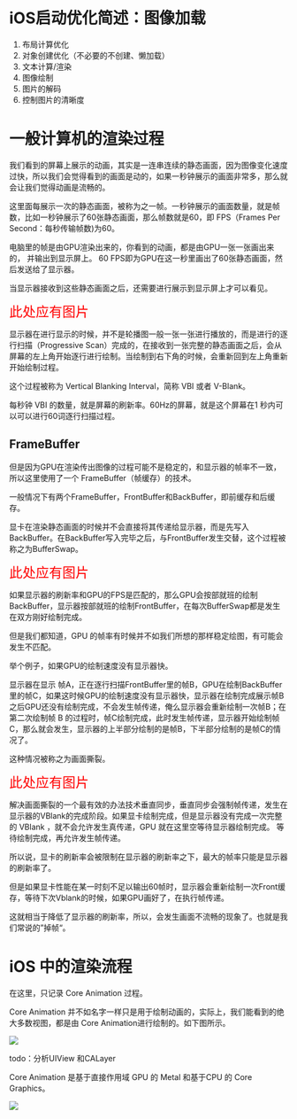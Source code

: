 # iOS启动优化简述：图像加载



1. 布局计算优化
2. 对象创建优化（不必要的不创建、懒加载）
3. 文本计算/渲染
4. 图像绘制
5. 图片的解码
6. 控制图片的清晰度

# 一般计算机的渲染过程

我们看到的屏幕上展示的动画，其实是一连串连续的静态画面，因为图像变化速度过快，所以我们会觉得看到的画面是动的，如果一秒钟展示的画面非常多，那么就会让我们觉得动画是流畅的。

这里面每展示一次的静态画面，被称为之一帧。一秒钟展示的画面数量，就是帧数，比如一秒钟展示了60张静态画面，那么帧数就是60，即 FPS（Frames Per Second：每秒传输帧数)为60。

电脑里的帧是由GPU渲染出来的，你看到的动画，都是由GPU一张一张画出来的， 并输出到显示屏上。 60 FPS即为GPU在这一秒里画出了60张静态画面，然后发送给了显示器。

当显示器接收到这些静态画面之后，还需要进行展示到显示屏上才可以看见。

<font color=red  size=5>此处应有图片</font>

显示器在进行显示的时候，并不是轮播图一般一张一张进行播放的，而是进行的逐行扫描（Progressive Scan）完成的，在接收到一张完整的静态画面之后，会从屏幕的左上角开始逐行进行绘制。当绘制到右下角的时候，会重新回到左上角重新开始绘制过程。

这个过程被称为 Vertical Blanking Interval，简称 VBI 或者 V-Blank。

每秒钟 VBI 的数量，就是屏幕的刷新率。60Hz的屏幕，就是这个屏幕在1 秒内可以可以进行60词逐行扫描过程。

## FrameBuffer

 但是因为GPU在渲染传出图像的过程可能不是稳定的，和显示器的帧率不一致，所以这里使用了一个 FrameBuffer（帧缓存）的技术。
 
 一般情况下有两个FrameBuffer，FrontBuffer和BackBuffer，即前缓存和后缓存。
 
 显卡在渲染静态画面的时候并不会直接将其传递给显示器，而是先写入BackBuffer。在BackBuffer写入完毕之后，与FrontBuffer发生交替，这个过程被称之为BufferSwap。
 
 <font color=red  size=5>此处应有图片</font>
 
 
 如果显示器的刷新率和GPU的FPS是匹配的，那么GPU会按部就班的绘制 BackBuffer，显示器按部就班的绘制FrontBuffer，在每次BufferSwap都是发生在双方刚好绘制完成。
 
 但是我们都知道，GPU 的帧率有时候并不如我们所想的那样稳定绘图，有可能会发生不匹配。
 
 举个例子，如果GPU的绘制速度没有显示器快。
 
 
 
 显示器在显示 帧A，正在逐行扫描FrontBuffer里的帧B，GPU在绘制BackBuffer里的帧C，如果这时候GPU的绘制速度没有显示器快，显示器在绘制完成展示帧B之后GPU还没有绘制完成，不会发生帧传递，俺么显示器会重新绘制一次帧B；在第二次绘制帧 B 的过程时，帧C绘制完成，此时发生帧传递，显示器开始绘制帧C，那么就会发生，显示器的上半部分绘制的是帧B，下半部分绘制的是帧C的情况了。
 
 这种情况被称之为画面撕裂。

<font color=red  size=5>此处应有图片</font>


解决画面撕裂的一个最有效的办法技术垂直同步，垂直同步会强制帧传递，发生在显示器的VBlank的完成阶段。如果显卡绘制完成，但是显示器没有完成一次完整的 VBlank ，就不会允许发生真传递，GPU 就在这里空等待显示器绘制完成。 等待绘制完成，再允许发生帧传递。

所以说，显卡的刷新率会被限制在显示器的刷新率之下，最大的帧率只能是显示器的刷新率了。

但是如果显卡性能在某一时刻不足以输出60帧时，显示器会重新绘制一次Front缓存，等待下次Vblank的时候，如果GPU画好了，在执行帧传递。

这就相当于降低了显示器的刷新率，所以，会发生画面不流畅的现象了。也就是我们常说的”掉帧“。



# iOS 中的渲染流程

在这里，只记录 Core Animation 过程。

Core Animation 并不如名字一样只是用于绘制动画的，实际上，我们能看到的绝大多数视图，都是由 Core Animation进行绘制的。如下图所示。

![](https://developer.apple.com/library/archive/documentation/Cocoa/Conceptual/CoreAnimation_guide/Art/ca_architecture_2x.png)

todo：分析UIView 和CALayer

Core Animation 是基于直接作用域 GPU 的 Metal 和基于CPU 的 Core Graphics。

<!--![](https://upload-images.jianshu.io/upload_images/1776554-90c595e36d3694bd.png)-->






![](https://raw.githubusercontent.com/RickeyBoy/Rickey-iOS-Notes/master/backups/iOSRender/CApipeline.png)










